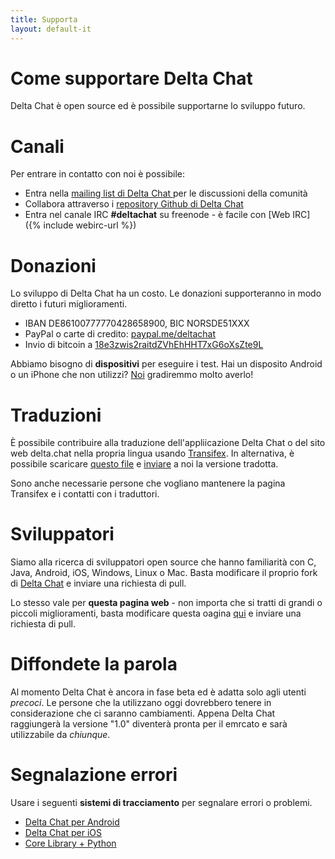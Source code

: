 ```yaml
---
title: Supporta
layout: default-it
---
```




<!-- GENERATED FILE -- DO NOT EDIT -->



# Come supportare Delta Chat

Delta Chat è open source ed è possibile supportarne lo sviluppo futuro.


# Canali

Per entrare in contatto con noi è possibile:

- Entra nella [mailing list di Delta Chat ](https://lists.codespeak.net/postorius/lists/delta.codespeak.net/) per le discussioni della comunità
- Collabora attraverso i [repository Github di Delta Chat](https://github.com/deltachat/)
- Entra nel canale IRC **#deltachat** su freenode - è facile con [Web IRC]({% include webirc-url %})


# Donazioni

Lo sviluppo di Delta Chat ha un costo. Le donazioni supporteranno in modo diretto i futuri miglioramenti.

- IBAN DE86100777770428658900, BIC NORSDE51XXX
- PayPal o carte di credito: [paypal.me/deltachat](https://paypal.me/deltachat/20)
- Invio di bitcoin a [18e3zwis2raitdZVhEhHHT7xG6oXsZte9L](bitcoin:18e3zwis2raitdZVhEhHHT7xG6oXsZte9L)

Abbiamo bisogno di **dispositivi** per eseguire i test. Hai un disposito Android o un iPhone che non utilizzi?
[Noi](imprint) gradiremmo molto averlo!

# Traduzioni

È possibile contribuire alla traduzione dell'appliicazione Delta Chat o del sito web delta.chat nella propria lingua usando
[Transifex](https://www.transifex.com/delta-chat/public/).
In alternativa, è possibile scaricare [questo file](https://raw.githubusercontent.com/deltachat/deltachat-android/master/MessengerProj/src/main/res/values/strings.xml) e [inviare](imprint) a noi la versione tradotta.

Sono anche necessarie persone che vogliano mantenere la pagina Transifex e i contatti con i traduttori.


# Sviluppatori

Siamo alla ricerca di sviluppatori open source che hanno familiarità con C, Java, Android, iOS, Windows, Linux o Mac.
Basta modificare il proprio fork di [Delta Chat](https://github.com/deltachat/) e inviare una richiesta di pull.

Lo stesso vale per **questa pagina web** - non importa che si tratti di grandi o piccoli miglioramenti, basta modificare questa oagina [qui](https://github.com/deltachat/deltachat-pages) e inviare una richiesta di pull.

# Diffondete la parola

Al momento Delta Chat è ancora in fase beta ed è adatta solo agli utenti _precoci_. Le persone che la utilizzano oggi dovrebbero tenere in considerazione che ci saranno cambiamenti. Appena Delta Chat raggiungerà la versione "1.0" diventerà pronta per il emrcato e sarà utilizzabile da _chiunque_.


# Segnalazione errori

Usare i seguenti **sistemi di tracciamento** per segnalare errori o problemi.

- [Delta Chat per Android](https://github.com/deltachat/deltachat-android/issues)
- [Delta Chat per iOS](https://github.com/deltachat/deltachat-ios/issues)
- [Core Library + Python](https://github.com/deltachat/deltachat-core/issues)



